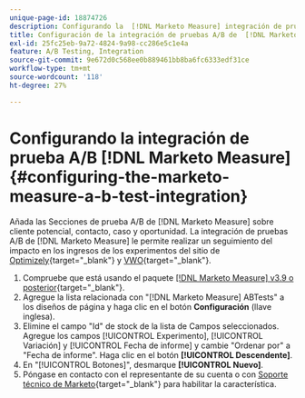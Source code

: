 ```yaml
---
unique-page-id: 18874726
description: Configurando la  [!DNL Marketo Measure] integración de prueba A/B - [!DNL Marketo Measure]
title: Configuración de la integración de pruebas A/B de  [!DNL Marketo Measure]
exl-id: 25fc25eb-9a72-4824-9a98-cc286e5c1e4a
feature: A/B Testing, Integration
source-git-commit: 9e672d0c568ee0b889461bb8ba6fc6333edf31ce
workflow-type: tm+mt
source-wordcount: '118'
ht-degree: 27%

---
```


# Configurando la integración de prueba A/B [!DNL Marketo Measure] {#configuring-the-marketo-measure-a-b-test-integration}

Añada las Secciones de prueba A/B de [!DNL Marketo Measure] sobre cliente potencial, contacto, caso y oportunidad. La integración de pruebas A/B de [!DNL Marketo Measure] le permite realizar un seguimiento del impacto en los ingresos de los experimentos del sitio de [Optimizely](https://www.optimizely.com/){target="_blank"} y [VWO](https://vwo.com/){target="_blank"}.

1. Compruebe que está usando el paquete [[!DNL Marketo Measure] v3.9 o posterior](https://appexchange.salesforce.com/appxListingDetail?listingId=a0N3000000B3KLuEAN){target="_blank"}.
1. Agregue la lista relacionada con &quot;[!DNL Marketo Measure] ABTests&quot; a los diseños de página y haga clic en el botón **Configuración** (llave inglesa).
1. Elimine el campo &quot;Id&quot; de stock de la lista de Campos seleccionados. Agregue los campos [!UICONTROL Experimento], [!UICONTROL Variación] y [!UICONTROL Fecha de informe] y cambie &quot;Ordenar por&quot; a &quot;Fecha de informe&quot;. Haga clic en el botón **[!UICONTROL Descendente]**.
1. En &quot;[!UICONTROL Botones]&quot;, desmarque **[!UICONTROL Nuevo]**.
1. Póngase en contacto con el representante de su cuenta o con [Soporte técnico de Marketo](https://nation.marketo.com/t5/support/ct-p/Support){target="_blank"} para habilitar la característica.
